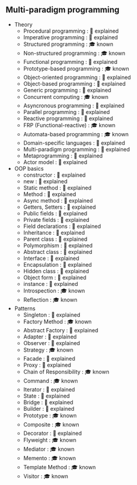 ## Multi-paradigm programming

- Theory
  - Procedural programming : 🙋 explained
  - Imperative programming : 🙋 explained
  - Structured programming : 🎓 known
  - Non-structured programming : 🎓 known
  - Functional programming : 🙋 explained
  - Prototype-based programming : 🎓 known
  - Object-oriented programming : 🙋 explained
  - Object-based programming : 🙋 explained
  - Generic programming : 🙋 explained
  - Concurrent computing : 🎓 known
  - Asyncronous programming : 🙋 explained
  - Parallel programming : 🙋 explained
  - Reactive programming : 🙋 explained
  - FRP (Functional-reactive) : 🎓 known
  - Automata-based programming : 🎓 known
  - Domain-specific languages : 🙋 explained
  - Multi-paradigm programming : 🙋 explained
  - Metaprogramming : 🙋 explained
  - Actor model : 🙋 explained
- OOP basics
  - constructor : 🙋 explained
  - new : 🙋 explained
  - Static method : 🙋 explained
  - Method : 🙋 explained
  - Async method : 🙋 explained
  - Getters, Setters : 🙋 explained
  - Public fields : 🙋 explained
  - Private fields : 🙋 explained
  - Field declarations : 🙋 explained
  - Inheritance : 🙋 explained
  - Parent class : 🙋 explained
  - Polymorphism : 🙋 explained
  - Abstract class : 🙋 explained
  - Interface : 🙋 explained
  - Encapsulation : 🙋 explained
  - Hidden class : 🙋 explained
  - Object form : 🙋 explained
  - instance : 🙋 explained
  - Introspection : 🎓 known
  - Reflection : 🎓 known
- Patterns
  - Singleton : 🙋 explained
  - Factory Method : 🎓 known
  - Abstract Factory : 🙋 explained
  - Adapter : 🙋 explained
  - Observer : 🙋 explained
  - Strategy : 🎓 known
  - Facade : 🙋 explained
  - Proxy : 🙋 explained
  - Chain of Responsibility : 🎓 known
  - Command : 🎓 known
  - Iterator : 🙋 explained
  - State : 🙋 explained
  - Bridge : 🙋 explained
  - Builder : 🙋 explained
  - Prototype : 🎓 known
  - Composite : 🎓 known
  - Decorator : 🙋 explained
  - Flyweight : 🎓 known
  - Mediator : 🎓 known
  - Memento : 🎓 known
  - Template Method : 🎓 known
  - Visitor : 🎓 known
